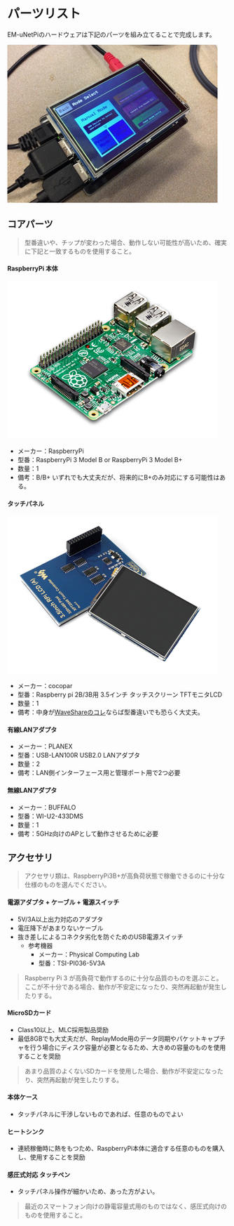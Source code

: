 パーツリスト
==================================================================================================

EM-uNetPiのハードウェアは下記のパーツを組み立てることで完成します。

![](img/HwImage.jpg)

コアパーツ
--------------------------------------------------------------------------------------------------

> 型番違いや、チップが変わった場合、動作しない可能性が高いため、確実に下記と一致するものを使用すること。

#### RaspberryPi 本体

![](img/Parts01.png)

- メーカー：RaspberryPi
- 型番：RaspberryPi 3 Model B or RaspberryPi 3 Model B+
- 数量：1
- 備考：B/B+ いずれでも大丈夫だが、将来的にB+のみ対応にする可能性はある。

#### タッチパネル

![](img/Parts02.png)

- メーカー：cocopar
- 型番：Raspberry pi 2B/3B用 3.5インチ タッチスクリーン TFTモニタLCD
- 数量：1
- 備考：中身が[WaveShareのコレ](https://www.waveshare.com/wiki/3.5inch_RPi_LCD_(A))ならば型番違いでも恐らく大丈夫。

#### 有線LANアダプタ

- メーカー：PLANEX
- 型番：USB-LAN100R USB2.0 LANアダプタ
- 数量：2
- 備考：LAN側インターフェース用と管理ポート用で2つ必要

#### 無線LANアダプタ

- メーカー：BUFFALO
- 型番：WI-U2-433DMS
- 数量：1
- 備考：5GHz向けのAPとして動作させるために必要

アクセサリ
--------------------------------------------------------------------------------------------------

> アクセサリ類は、RaspberryPi3B+が高負荷状態で稼働できるのに十分な仕様のものを選んでください。

#### 電源アダプタ + ケーブル + 電源スイッチ

- 5V/3A以上出力対応のアダプタ
- 電圧降下があまりないケーブル
- 抜き差しによるコネクタ劣化を防ぐためのUSB電源スイッチ
	- 参考機器
		- メーカー：Physical Computing Lab
		- 型番：TSI-PI036-5V3A

> Raspberry Pi 3 が高負荷で動作するのに十分な品質のものを選ぶこと。ここが不十分である場合、動作が不安定になったり、突然再起動が発生したりする。

#### MicroSDカード

- Class10以上、MLC採用製品奨励
- 最低8GBでも大丈夫だが、ReplayMode用のデータ同期やパケットキャプチャを行う場合にディスク容量が必要となるため、大きめの容量のものを使用することを奨励

> あまり品質のよくないSDカードを使用した場合、動作が不安定になったり、突然再起動が発生したりする。

#### 本体ケース

- タッチパネルに干渉しないものであれば、任意のものでよい

#### ヒートシンク

- 連続稼働時に熱をもつため、RaspberryPi本体に適合する任意のものを購入し、使用することを奨励

#### 感圧式対応 タッチペン

- タッチパネル操作が細かいため、あった方がよい。

> 最近のスマートフォン向けの静電容量式用のものではなく、感圧式向けのものを使用すること。



